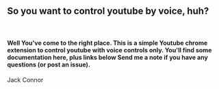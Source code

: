 <h2>So you want to control youtube by voice, huh?</h2>
<br>
<h4>Well You've come to the right place. This is a simple Youtube chrome extension to control youtube with voice controls only. You'll find some documentation here, plus links below Send me a note if you have any questions (or post an issue).</h4>

<p>Jack Connor</p>
